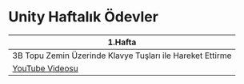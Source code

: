# Unity Haftalık Ödevler
 
| 1.Hafta |
|----------|
| 3B Topu Zemin Üzerinde Klavye Tuşları ile Hareket Ettirme |
| [YouTube Videosu](https://youtu.be/sdU19UDh8UQ?si=8mZr4ARLmDSbI4_0)|

